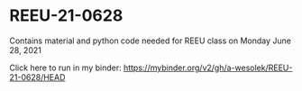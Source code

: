 # REEU-21-0628

Contains material and python code needed for REEU class on Monday June 28, 2021

Click here to run in my binder:
https://mybinder.org/v2/gh/a-wesolek/REEU-21-0628/HEAD

